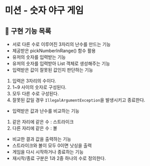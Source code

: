 # 미션 - 숫자 야구 게임

## 🚀 구현 기능 목록

- 서로 다른 수로 이루어진 3자리의 난수를 만드는 기능 
- 제공받은 pickNumberInRange() 함수 활용
- 유저의 숫자를 입력받는 기능 
- 유저의 숫자를 입력받아 List 객체로 생성해주는 기능
- 입력받은 값이 잘못된 값인지 판단하는 기능

1. 입력은 3자리의 수이다.
2. 1~9 사이의 숫자로 구성된다. 
3. 모두 다른 수로 구성된다. 
4. 잘못된 값일 경우 `IllegalArgumentException`을 발생시키고 종료한다.
- 입력받은 값과 난수를 비교하는 기능 
1. 같은 자리에 같은 수 : 스트라이크 
2. 다른 자리에 같은 수 : 볼
- 비교한 결과 값을 출력하는 기능 
- 스트라이크와 볼이 모두 0이면 낫싱을 출력
- 게임을 다시 시작하거나 종료하는 기능 
- 재시작/종료 구분은 1과 2중 하나의 수로 정의한다.

## <br>
